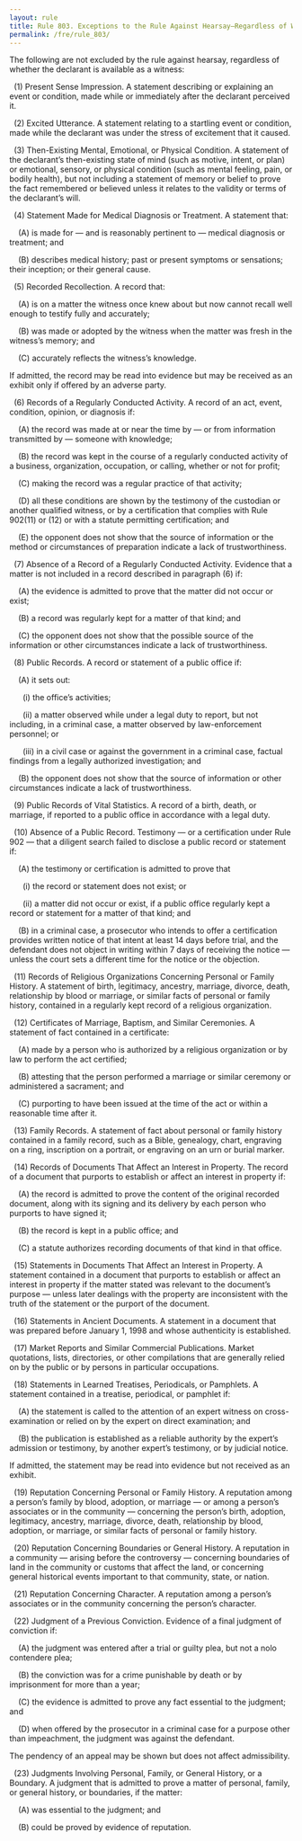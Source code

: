 ```yaml
---
layout: rule
title: Rule 803. Exceptions to the Rule Against Hearsay–Regardless of Whether the Declarant Is Available as a Witness
permalink: /fre/rule_803/
---
```


The following are not excluded by the rule against hearsay, regardless of whether the declarant is available as a witness:


&nbsp;&nbsp;(1) Present Sense Impression. A statement describing or explaining an event or condition, made while or immediately after the declarant perceived it.


&nbsp;&nbsp;(2) Excited Utterance. A statement relating to a startling event or condition, made while the declarant was under the stress of excitement that it caused.


&nbsp;&nbsp;(3) Then-Existing Mental, Emotional, or Physical Condition. A statement of the declarant’s then-existing state of mind (such as motive, intent, or plan) or emotional, sensory, or physical condition (such as mental feeling, pain, or bodily health), but not including a statement of memory or belief to prove the fact remembered or believed unless it relates to the validity or terms of the declarant’s will.


&nbsp;&nbsp;(4) Statement Made for Medical Diagnosis or Treatment. A statement that:


&nbsp;&nbsp;&nbsp;&nbsp;(A) is made for — and is reasonably pertinent to — medical diagnosis or treatment; and


&nbsp;&nbsp;&nbsp;&nbsp;(B) describes medical history; past or present symptoms or sensations; their inception; or their general cause.


&nbsp;&nbsp;(5) Recorded Recollection. A record that:


&nbsp;&nbsp;&nbsp;&nbsp;(A) is on a matter the witness once knew about but now cannot recall well enough to testify fully and accurately;


&nbsp;&nbsp;&nbsp;&nbsp;(B) was made or adopted by the witness when the matter was fresh in the witness’s memory; and


&nbsp;&nbsp;&nbsp;&nbsp;(C) accurately reflects the witness’s knowledge.


If admitted, the record may be read into evidence but may be received as an exhibit only if offered by an adverse party.


&nbsp;&nbsp;(6) Records of a Regularly Conducted Activity. A record of an act, event, condition, opinion, or diagnosis if:


&nbsp;&nbsp;&nbsp;&nbsp;(A) the record was made at or near the time by — or from information transmitted by — someone with knowledge;


&nbsp;&nbsp;&nbsp;&nbsp;(B) the record was kept in the course of a regularly conducted activity of a business, organization, occupation, or calling, whether or not for profit;


&nbsp;&nbsp;&nbsp;&nbsp;(C) making the record was a regular practice of that activity;


&nbsp;&nbsp;&nbsp;&nbsp;(D) all these conditions are shown by the testimony of the custodian or another qualified witness, or by a certification that complies with Rule 902(11) or (12) or with a statute permitting certification; and


&nbsp;&nbsp;&nbsp;&nbsp;(E) the opponent does not show that the source of information or the method or circumstances of preparation indicate a lack of trustworthiness.


&nbsp;&nbsp;(7) Absence of a Record of a Regularly Conducted Activity. Evidence that a matter is not included in a record described in paragraph (6) if:


&nbsp;&nbsp;&nbsp;&nbsp;(A) the evidence is admitted to prove that the matter did not occur or exist;


&nbsp;&nbsp;&nbsp;&nbsp;(B) a record was regularly kept for a matter of that kind; and


&nbsp;&nbsp;&nbsp;&nbsp;(C) the opponent does not show that the possible source of the information or other circumstances indicate a lack of trustworthiness.


&nbsp;&nbsp;(8) Public Records. A record or statement of a public office if:


&nbsp;&nbsp;&nbsp;&nbsp;(A) it sets out:


&nbsp;&nbsp;&nbsp;&nbsp;&nbsp;&nbsp;(i) the office’s activities;


&nbsp;&nbsp;&nbsp;&nbsp;&nbsp;&nbsp;(ii) a matter observed while under a legal duty to report, but not including, in a criminal case, a matter observed by law-enforcement personnel; or


&nbsp;&nbsp;&nbsp;&nbsp;&nbsp;&nbsp;(iii) in a civil case or against the government in a criminal case, factual findings from a legally authorized investigation; and


&nbsp;&nbsp;&nbsp;&nbsp;(B) the opponent does not show that the source of information or other circumstances indicate a lack of trustworthiness.


&nbsp;&nbsp;(9) Public Records of Vital Statistics. A record of a birth, death, or marriage, if reported to a public office in accordance with a legal duty.


&nbsp;&nbsp;(10) Absence of a Public Record. Testimony — or a certification under Rule 902 — that a diligent search failed to disclose a public record or statement if:


&nbsp;&nbsp;&nbsp;&nbsp;(A) the testimony or certification is admitted to prove that


&nbsp;&nbsp;&nbsp;&nbsp;&nbsp;&nbsp;(i) the record or statement does not exist; or


&nbsp;&nbsp;&nbsp;&nbsp;&nbsp;&nbsp;(ii) a matter did not occur or exist, if a public office regularly kept a record or statement for a matter of that kind; and


&nbsp;&nbsp;&nbsp;&nbsp;(B) in a criminal case, a prosecutor who intends to offer a certification provides written notice of that intent at least 14 days before trial, and the defendant does not object in writing within 7 days of receiving the notice — unless the court sets a different time for the notice or the objection.


&nbsp;&nbsp;(11) Records of Religious Organizations Concerning Personal or Family History. A statement of birth, legitimacy, ancestry, marriage, divorce, death, relationship by blood or marriage, or similar facts of personal or family history, contained in a regularly kept record of a religious organization.


&nbsp;&nbsp;(12) Certificates of Marriage, Baptism, and Similar Ceremonies. A statement of fact contained in a certificate:


&nbsp;&nbsp;&nbsp;&nbsp;(A) made by a person who is authorized by a religious organization or by law to perform the act certified;


&nbsp;&nbsp;&nbsp;&nbsp;(B) attesting that the person performed a marriage or similar ceremony or administered a sacrament; and


&nbsp;&nbsp;&nbsp;&nbsp;(C) purporting to have been issued at the time of the act or within a reasonable time after it.


&nbsp;&nbsp;(13) Family Records. A statement of fact about personal or family history contained in a family record, such as a Bible, genealogy, chart, engraving on a ring, inscription on a portrait, or engraving on an urn or burial marker.


&nbsp;&nbsp;(14) Records of Documents That Affect an Interest in Property. The record of a document that purports to establish or affect an interest in property if:


&nbsp;&nbsp;&nbsp;&nbsp;(A) the record is admitted to prove the content of the original recorded document, along with its signing and its delivery by each person who purports to have signed it;


&nbsp;&nbsp;&nbsp;&nbsp;(B) the record is kept in a public office; and


&nbsp;&nbsp;&nbsp;&nbsp;(C) a statute authorizes recording documents of that kind in that office.


&nbsp;&nbsp;(15) Statements in Documents That Affect an Interest in Property. A statement contained in a document that purports to establish or affect an interest in property if the matter stated was relevant to the document’s purpose — unless later dealings with the property are inconsistent with the truth of the statement or the purport of the document.


&nbsp;&nbsp;(16) Statements in Ancient Documents. A statement in a document that was prepared before January 1, 1998 and whose authenticity is established.


&nbsp;&nbsp;(17) Market Reports and Similar Commercial Publications. Market quotations, lists, directories, or other compilations that are generally relied on by the public or by persons in particular occupations.


&nbsp;&nbsp;(18) Statements in Learned Treatises, Periodicals, or Pamphlets. A statement contained in a treatise, periodical, or pamphlet if:


&nbsp;&nbsp;&nbsp;&nbsp;(A) the statement is called to the attention of an expert witness on cross-examination or relied on by the expert on direct examination; and


&nbsp;&nbsp;&nbsp;&nbsp;(B) the publication is established as a reliable authority by the expert’s admission or testimony, by another expert’s testimony, or by judicial notice.


If admitted, the statement may be read into evidence but not received as an exhibit.


&nbsp;&nbsp;(19) Reputation Concerning Personal or Family History. A reputation among a person’s family by blood, adoption, or marriage — or among a person’s associates or in the community — concerning the person’s birth, adoption, legitimacy, ancestry, marriage, divorce, death, relationship by blood, adoption, or marriage, or similar facts of personal or family history.


&nbsp;&nbsp;(20) Reputation Concerning Boundaries or General History. A reputation in a community — arising before the controversy — concerning boundaries of land in the community or customs that affect the land, or concerning general historical events important to that community, state, or nation.


&nbsp;&nbsp;(21) Reputation Concerning Character. A reputation among a person’s associates or in the community concerning the person’s character.


&nbsp;&nbsp;(22) Judgment of a Previous Conviction. Evidence of a final judgment of conviction if:


&nbsp;&nbsp;&nbsp;&nbsp;(A) the judgment was entered after a trial or guilty plea, but not a nolo contendere plea;


&nbsp;&nbsp;&nbsp;&nbsp;(B) the conviction was for a crime punishable by death or by imprisonment for more than a year;


&nbsp;&nbsp;&nbsp;&nbsp;(C) the evidence is admitted to prove any fact essential to the judgment; and


&nbsp;&nbsp;&nbsp;&nbsp;(D) when offered by the prosecutor in a criminal case for a purpose other than impeachment, the judgment was against the defendant.


The pendency of an appeal may be shown but does not affect admissibility.


&nbsp;&nbsp;(23) Judgments Involving Personal, Family, or General History, or a Boundary. A judgment that is admitted to prove a matter of personal, family, or general history, or boundaries, if the matter:


&nbsp;&nbsp;&nbsp;&nbsp;(A) was essential to the judgment; and


&nbsp;&nbsp;&nbsp;&nbsp;(B) could be proved by evidence of reputation.

